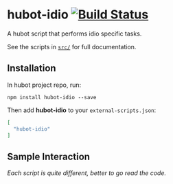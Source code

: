 # hubot-idio [![Build Status](https://travis-ci.org/idio/hubot-idio.svg?branch=master)](https://travis-ci.org/idio/hubot-idio)

A hubot script that performs idio specific tasks.

See the scripts in [`src/`](src/) for full documentation.

## Installation

In hubot project repo, run:

`npm install hubot-idio --save`

Then add **hubot-idio** to your `external-scripts.json`:

```json
[
  "hubot-idio"
]
```

## Sample Interaction

_Each script is quite different, better to go read the code._
